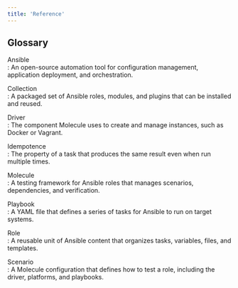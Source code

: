 ```yaml
---
title: 'Reference'
---
```


## Glossary

Ansible  
: An open-source automation tool for configuration management, application deployment, and orchestration.  

Collection  
: A packaged set of Ansible roles, modules, and plugins that can be installed and reused.  

Driver  
: The component Molecule uses to create and manage instances, such as Docker or Vagrant.  

Idempotence  
: The property of a task that produces the same result even when run multiple times.  

Molecule  
: A testing framework for Ansible roles that manages scenarios, dependencies, and verification.  

Playbook  
: A YAML file that defines a series of tasks for Ansible to run on target systems.  

Role  
: A reusable unit of Ansible content that organizes tasks, variables, files, and templates.  

Scenario  
: A Molecule configuration that defines how to test a role, including the driver, platforms, and playbooks.  

